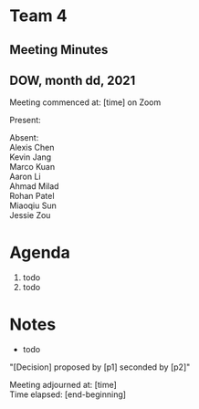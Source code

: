 # Team 4
## Meeting Minutes
## DOW, month dd, 2021

Meeting commenced at: [time] on Zoom

Present:

Absent:  
Alexis Chen  
Kevin Jang  
Marco Kuan  
Aaron Li  
Ahmad Milad  
Rohan Patel  
Miaoqiu Sun  
Jessie Zou

# Agenda
1. todo
2. todo

# Notes
- todo

"[Decision] proposed by [p1] seconded by [p2]"

Meeting adjourned at: [time]  
Time elapsed: [end-beginning]
